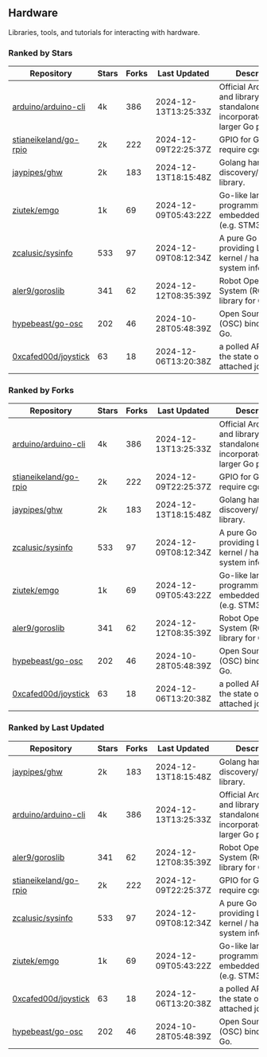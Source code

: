 ## Hardware

Libraries, tools, and tutorials for interacting with hardware.

### Ranked by Stars

| Repository | Stars | Forks | Last Updated | Description | 
|------------|-------|-------|--------------|-------------|
| [arduino/arduino-cli](https://github.com/arduino/arduino-cli) | 4k | 386 | 2024-12-13T13:25:33Z |  Official Arduino CLI and library. Can run standalone, or be incorporated into larger Go projects. |
| [stianeikeland/go-rpio](https://github.com/stianeikeland/go-rpio) | 2k | 222 | 2024-12-09T22:25:37Z |  GPIO for Go, doesn't require cgo. |
| [jaypipes/ghw](https://github.com/jaypipes/ghw) | 2k | 183 | 2024-12-13T18:15:48Z |  Golang hardware discovery/inspection library. |
| [ziutek/emgo](https://github.com/ziutek/emgo) | 1k | 69 | 2024-12-09T05:43:22Z |  Go-like language for programming embedded systems (e.g. STM32 MCU). |
| [zcalusic/sysinfo](https://github.com/zcalusic/sysinfo) | 533 | 97 | 2024-12-09T08:12:34Z |  A pure Go library providing Linux OS / kernel / hardware system information. |
| [aler9/goroslib](https://github.com/aler9/goroslib) | 341 | 62 | 2024-12-12T08:35:39Z |  Robot Operating System (ROS) library for Go. |
| [hypebeast/go-osc](https://github.com/hypebeast/go-osc) | 202 | 46 | 2024-10-28T05:48:39Z |  Open Sound Control (OSC) bindings for Go. |
| [0xcafed00d/joystick](https://github.com/0xcafed00d/joystick) | 63 | 18 | 2024-12-06T13:20:38Z |  a polled API to read the state of an attached joystick. |

### Ranked by Forks

| Repository | Stars | Forks | Last Updated | Description | 
|------------|-------|-------|--------------|-------------|
| [arduino/arduino-cli](https://github.com/arduino/arduino-cli) | 4k | 386 | 2024-12-13T13:25:33Z |  Official Arduino CLI and library. Can run standalone, or be incorporated into larger Go projects. |
| [stianeikeland/go-rpio](https://github.com/stianeikeland/go-rpio) | 2k | 222 | 2024-12-09T22:25:37Z |  GPIO for Go, doesn't require cgo. |
| [jaypipes/ghw](https://github.com/jaypipes/ghw) | 2k | 183 | 2024-12-13T18:15:48Z |  Golang hardware discovery/inspection library. |
| [zcalusic/sysinfo](https://github.com/zcalusic/sysinfo) | 533 | 97 | 2024-12-09T08:12:34Z |  A pure Go library providing Linux OS / kernel / hardware system information. |
| [ziutek/emgo](https://github.com/ziutek/emgo) | 1k | 69 | 2024-12-09T05:43:22Z |  Go-like language for programming embedded systems (e.g. STM32 MCU). |
| [aler9/goroslib](https://github.com/aler9/goroslib) | 341 | 62 | 2024-12-12T08:35:39Z |  Robot Operating System (ROS) library for Go. |
| [hypebeast/go-osc](https://github.com/hypebeast/go-osc) | 202 | 46 | 2024-10-28T05:48:39Z |  Open Sound Control (OSC) bindings for Go. |
| [0xcafed00d/joystick](https://github.com/0xcafed00d/joystick) | 63 | 18 | 2024-12-06T13:20:38Z |  a polled API to read the state of an attached joystick. |

### Ranked by Last Updated

| Repository | Stars | Forks | Last Updated | Description | 
|------------|-------|-------|--------------|-------------|
| [jaypipes/ghw](https://github.com/jaypipes/ghw) | 2k | 183 | 2024-12-13T18:15:48Z |  Golang hardware discovery/inspection library. |
| [arduino/arduino-cli](https://github.com/arduino/arduino-cli) | 4k | 386 | 2024-12-13T13:25:33Z |  Official Arduino CLI and library. Can run standalone, or be incorporated into larger Go projects. |
| [aler9/goroslib](https://github.com/aler9/goroslib) | 341 | 62 | 2024-12-12T08:35:39Z |  Robot Operating System (ROS) library for Go. |
| [stianeikeland/go-rpio](https://github.com/stianeikeland/go-rpio) | 2k | 222 | 2024-12-09T22:25:37Z |  GPIO for Go, doesn't require cgo. |
| [zcalusic/sysinfo](https://github.com/zcalusic/sysinfo) | 533 | 97 | 2024-12-09T08:12:34Z |  A pure Go library providing Linux OS / kernel / hardware system information. |
| [ziutek/emgo](https://github.com/ziutek/emgo) | 1k | 69 | 2024-12-09T05:43:22Z |  Go-like language for programming embedded systems (e.g. STM32 MCU). |
| [0xcafed00d/joystick](https://github.com/0xcafed00d/joystick) | 63 | 18 | 2024-12-06T13:20:38Z |  a polled API to read the state of an attached joystick. |
| [hypebeast/go-osc](https://github.com/hypebeast/go-osc) | 202 | 46 | 2024-10-28T05:48:39Z |  Open Sound Control (OSC) bindings for Go. |

